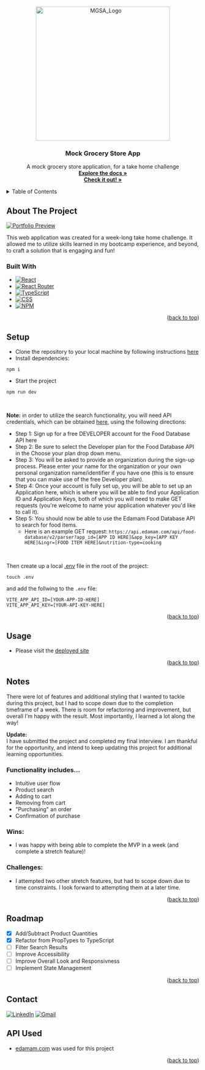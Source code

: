 <a name="readme-top"></a>

<!-- PROJECT LOGO -->
<br />
<div align="center">
  <a href="https://github.com/Ant-Shell/fe-take-home-mgsa">
    <img width="350" alt="MGSA_Logo" src="https://github.com/Ant-Shell/fe-take-home-mgsa/assets/100455148/6a5a3247-69bf-48f7-918f-1e034adede58">
  </a>

<!-- HEADER -->
  <h3 align="center">Mock Grocery Store App</h3>
  <p align="center">
    A mock grocery store application, for a take home challenge
    <br />
    <a href="https://github.com/Ant-Shell/fe-take-home-mgsa"><strong>Explore the docs »</strong></a>
    <br />
    <a href="https://fe-take-home-mgsa.vercel.app/"><strong>Check it out! »</strong></a>
  </p>
</div>

<!-- TABLE OF CONTENTS -->
<details>
  <summary>Table of Contents</summary>
  <ol>
    <li>
      <a href="#about-the-project">About The Project</a>
      <ul>
        <li><a href="#built-with">Built With</a></li>
      </ul>
    </li>
    <li><a href="#setup">Setup</a></li>
    <li><a href="#usage">Usage</a></li>
    <li><a href="#notes">Notes</a></li>
    <li><a href="#roadmap">Roadmap</a></li>
    <li><a href="#contact">Contact</a></li>
  </ol>
</details>

## About The Project

[![Portfolio Preview][Preview-image]](https://github.com/Ant-Shell/fe-take-home-mgsa/assets/100455148/68ae92c6-27c2-4caf-88d4-721373fea811)

This web application was created for a week-long take home challenge. It allowed me to utilize skills learned in my bootcamp experience, and beyond, to craft a solution that is engaging and fun!

### Built With

* [![React][React.js]][React-url]
* [![React Router][React-Router-shield]][React-Router-url]
* [![TypeScript][TypeScript-shield]][TypeScript-url]
* [![CSS][CSS-shield]][CSS-url]
* [![NPM][NPM-shield]][NPM-url]

<p align="right">(<a href="#readme-top">back to top</a>)</p>

## Setup
- Clone the repository to your local machine by following instructions [here](https://docs.github.com/en/repositories/creating-and-managing-repositories/cloning-a-repository)
- Install dependencies:
```
npm i
```
- Start the project
```
npm run dev
```
<br>

<strong>Note:</strong> in order to utilize the search functionality, you will need API credentials, which can be obtained [here](https://developer.edamam.com/food-database-api), using the following directions:
<br>
<ul>
  <li> Step 1: Sign up for a free DEVELOPER account for the Food Database API here
  <li> Step 2: Be sure to select the Developer plan for the Food Database API in the Choose your plan drop down menu.
  <li> Step 3: You will be asked to provide an organization during the sign-up process. Please enter your name for the organization or your own personal organization name/identifier if you have one (this is to ensure that you can   make use of the free Developer plan).
  <li> Step 4: Once your account is fully set up, you will be able to set up an Application here, which is where you will be able to find your Application ID and Application Keys, both of which you will need to make GET requests (you're welcome to name your application whatever you'd like to call it).
  <li> Step 5: You should now be able to use the Edamam Food Database API to search for food items.
    <ul>
    <li> Here is an example GET request: <code>https://api.edamam.com/api/food-database/v2/parser?app_id=[APP ID HERE]&app_key=[APP KEY HERE]&ingr=[FOOD ITEM HERE]&nutrition-type=cooking</code>
  </ul>
</ul>
<br>

Then create up a local [.env](https://vitejs.dev/guide/env-and-mode) file in the root of the project:

```
touch .env
```
and add the follwing to the `.env` file:
```
VITE_APP_API_ID=[YOUR-APP-ID-HERE]
VITE_APP_API_KEY=[YOUR-API-KEY-HERE]
```

<p align="right">(<a href="#readme-top">back to top</a>)</p>

## Usage
- Please visit the [deployed site](https://fe-take-home-mgsa.vercel.app/)

<p align="right">(<a href="#readme-top">back to top</a>)</p>

## Notes

There were lot of features and additional styling that I wanted to tackle during this project, but I had to scope down due to the completion timeframe of a week. There is room for refactoring and improvement, but overall I'm happy with the result. Most importantly, I learned a lot along the way!

**Update:**<br/>
I have submitted the project and completed my final interview. I am thankful for the opportunity, and intend to keep updating this project for additional learning opportunities. 

### Functionality includes...
- Intuitive user flow
- Product search
- Adding to cart
- Removing from cart
- "Purchasing" an order
- Confirmation of purchase

### Wins:

* I was happy with being able to complete the MVP in a week (and complete a stretch feature)!

### Challenges:

* I attempted two other stretch features, but had to scope down due to time constraints. I look forward to attempting them at a later time.

<p align="right">(<a href="#readme-top">back to top</a>)</p>

## Roadmap

- [x] Add/Subtract Product Quantities
- [x] Refactor from PropTypes to TypeScript
- [ ] Filter Search Results
- [ ] Improve Accessibility
- [ ] Improve Overall Look and Responsivness
- [ ] Implement State Management

<p align="right">(<a href="#readme-top">back to top</a>)</p>

## Contact

[![LinkedIn][Linkedin]][Linkedin-url] [![Gmail][Gmail]][Gmail-url]

## API Used

* [edamam.com](https://developer.edamam.com/) was used for this project

<p align="right">(<a href="#readme-top">back to top</a>)</p>

<!-- MARKDOWN LINKS & IMAGES -->
[Preview-image]: https://github.com/Ant-Shell/fe-take-home-mgsa/assets/100455148/68ae92c6-27c2-4caf-88d4-721373fea811

[React.js]: https://img.shields.io/badge/react-%2320232a.svg?style=for-the-badge&logo=react&logoColor=%2361DAFB
[React-url]: https://react.dev/

[React-Router-shield]: https://img.shields.io/badge/React_Router-CA4245?style=for-the-badge&logo=react-router&logoColor=white
[React-Router-url]: https://reactrouter.com/en/main

[JavaScript-shield]: https://img.shields.io/badge/JavaScript-F7DF1E?style=for-the-badge&logo=javascript&logoColor=black
[Javascript-url]: https://www.javascript.com/

[TypeScript-shield]: https://img.shields.io/badge/TypeScript-4279C0?style=for-the-badge&logo=typescript&logoColor=white
[TypeScript-url]: https://www.typescriptlang.org/

[CSS-shield]: https://img.shields.io/badge/CSS3-1572B6?style=for-the-badge&logo=css3&logoColor=white
[CSS-url]: https://www.w3schools.com/css/

[NPM-shield]: https://img.shields.io/badge/npm-CB3837?style=for-the-badge&logo=npm&logoColor=white
[NPM-url]: https://www.npmjs.com/

[Linkedin]: https://img.shields.io/badge/-LinkedIn-black.svg?style=for-the-badge&logo=linkedin&colorB=555
[Linkedin-url]: https://www.linkedin.com/in/anthonyshellman/

[Gmail]: https://img.shields.io/badge/gmail-%2320232a.svg?style=for-the-badge&logo=gmail&logoColor=%DA5040
[Gmail-url]: mailto:atshellman@gmail.com
